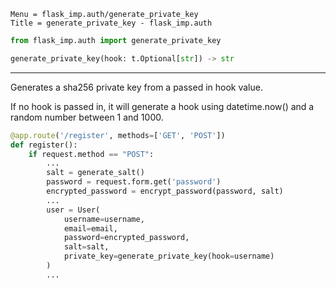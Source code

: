 ```
Menu = flask_imp.auth/generate_private_key
Title = generate_private_key - flask_imp.auth
```

```python
from flask_imp.auth import generate_private_key
```

```python
generate_private_key(hook: t.Optional[str]) -> str
```

---

Generates a sha256 private key from a passed in hook value.

If no hook is passed in, it will generate a hook using datetime.now() and a
random number between 1 and 1000.

```python
@app.route('/register', methods=['GET', 'POST'])
def register():
    if request.method == "POST":
        ...
        salt = generate_salt()
        password = request.form.get('password')
        encrypted_password = encrypt_password(password, salt)
        ...
        user = User(
            username=username,
            email=email,
            password=encrypted_password,
            salt=salt,
            private_key=generate_private_key(hook=username)
        )
        ...
```

